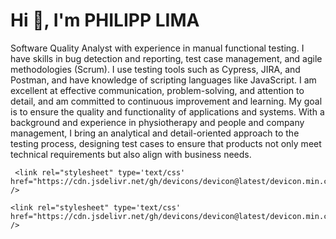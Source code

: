 # Hi 👋, I'm PHILIPP LIMA
Software Quality Analyst with experience in manual functional testing. I have skills in bug detection and reporting, test case management, and agile methodologies (Scrum). I use testing tools such as Cypress, JIRA, and Postman, and have knowledge of scripting languages like JavaScript. I am excellent at effective communication, problem-solving, and attention to detail, and am committed to continuous improvement and learning. My goal is to ensure the quality and functionality of applications and systems.
With a background and experience in physiotherapy and people and company management, I bring an analytical and detail-oriented approach to the testing process, designing test cases to ensure that products not only meet technical requirements but also align with business needs.









     <link rel="stylesheet" type='text/css' href="https://cdn.jsdelivr.net/gh/devicons/devicon@latest/devicon.min.css" />
            
    <link rel="stylesheet" type='text/css' href="https://cdn.jsdelivr.net/gh/devicons/devicon@latest/devicon.min.css" />
          
          




















